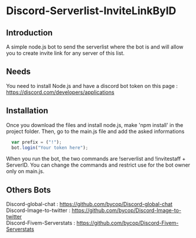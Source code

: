 # Discord-Serverlist-InviteLinkByID

## Introduction

A simple node.js bot to send the serverlist where the bot is and will allow you to create invite link for any server of this list.

## Needs

You need to install Node.js and have a discord bot token on this page : https://discord.com/developers/applications

## Installation

Once you download the files and install node.js, make 'npm install' in the project folder. Then, go to the main.js file and add the asked informations
```javascript
  var prefix = ("!");
  bot.login("Your token here");
```
When you run the bot, the two commands are !serverlist and !invitestaff + ServerID. You can change the commands and restrict use for the bot owner only on main.js.

## Others Bots

Discord-global-chat : https://github.com/bycop/Discord-global-chat <br>
Discord-Image-to-twitter : https://github.com/bycop/Discord-Image-to-twitter <br>
Discord-Fivem-Serverstats : https://github.com/bycop/Discord-Fivem-Serverstats
